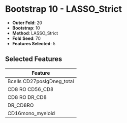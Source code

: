 # Bootstrap 10 - LASSO_Strict

- **Outer Fold**: 20
- **Bootstrap**: 10
- **Method**: LASSO_Strict
- **Fold Seed**: 70
- **Features Selected**: 5

## Selected Features

| Feature |
|---------|
| Bcells CD27posIgDneg_total |
| CD8 RO CD56_CD8 |
| CD8 RO DR_CD8 |
| DR_CD8RO |
| CD16mono_myeloid |
